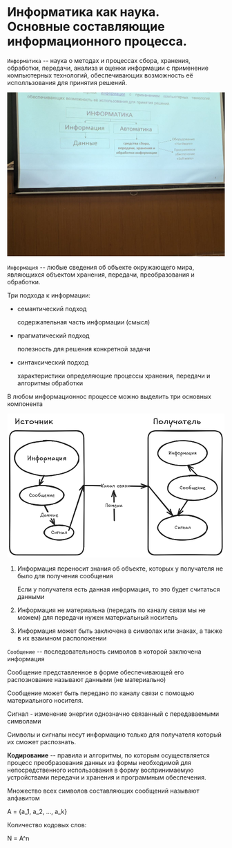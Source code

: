 # Информатика как наука. Основные составляющие информационного процесса.

`Информатика` -- наука о методах и процессах сбора, хранения, обработки, передачи, анализа и оценки информации с применение компьютерных технологий, обеспечивающих возможность её исполльзования для принятия решений.

![](./1.jpg) 

`Информация` -- любые сведения об объекте окружающего мира, являющихся
объектом хранения, передачи, преобразования и обработки.

Три подхода к информации:

- семантический подход
  
  содержательная часть информации (смысл)
- прагматический подход
  
  полезность для решения конкретной задачи
- синтаксический подход
  
  характеристики определяющие процессы хранения, передачи
  и алгоритмы обработки
  
В любом информационнос процессе можно выделить три основных компонента

![](./2.png) 


1. Информация переносит знания об объекте, которых у получателя
   не было для получения сообщения
   
   Если у получателя есть данная информация, то это будет
   считаться данными
   
2. Информация не материальна (передать по каналу связи мы не можем)
   для передачи нужен материальный носитель
   
3. Информация может быть заключена в символах или знаках, а также в их взаимном расположении

`Сообщение` -- последовательность символов в которой заключена информация

Сообщение представленное в форме обеспечивающей его распознование называют данными (не материально)

Сообщение может быть передано по каналу связи с помощью материального
носителя.

Сигнал - изменение энергии однозначно связанный с передаваемыми символами

Символы и сигналы несут информацию только для получателя который их сможет распознать.

**Кодирование** -- правила и алгоритмы, по которым осуществляется 
процесс преобразования данных из формы необходимой для непосредственного
использования в форму воспринимаемую устройствами передачи и 
хранения и программным обеспечения.

Множество всех символов составляющих сообщений называют алфавитом

A = {a_1, a_2, ..., a_k}

Количество кодовых слов:

N = A^n
